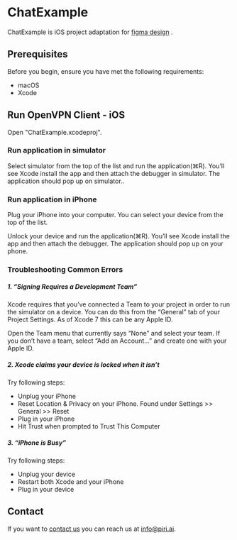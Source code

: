 # ChatExample

ChatExample is iOS project adaptation for [figma design](https://www.figma.com/community/file/837004516127885517/) .

## Prerequisites

Before you begin, ensure you have met the following requirements:
* macOS
* Xcode

## Run OpenVPN Client - iOS

Open "ChatExample.xcodeproj".

### Run application in simulator
Select simulator from the top of the list and run the application(⌘R). You’ll see Xcode install the app and then attach the debugger in simulator. The application should pop up on simulator..

### Run application in iPhone
Plug your iPhone into your computer. You can select your device from the top of the list.


Unlock your device and run the application(⌘R). You’ll see Xcode install the app and then attach the debugger. The application should pop up on your phone.

### Troubleshooting Common Errors

##### 1. “Signing Requires a Development Team”

Xcode requires that you’ve connected a Team to your project in order to run the simulator on a device. You can do this from the “General” tab of your Project Settings. As of Xcode 7 this can be any Apple ID.

Open the Team menu that currently says “None” and select your team. If you don’t have a team, select “Add an Account…” and create one with your Apple ID.

##### 2. Xcode claims your device is locked when it isn’t

Try following steps:

* Unplug your iPhone
* Reset Location & Privacy on your iPhone. Found under Settings >> General >> Reset
* Plug in your iPhone
* Hit Trust when prompted to Trust This Computer

##### 3. “iPhone is Busy”

Try following steps:

* Unplug your device
* Restart both Xcode and your iPhone
* Plug in your device

## Contact

If you want to [contact us](https://piri.ai/contact-us/) you can reach us at info@piri.ai.


